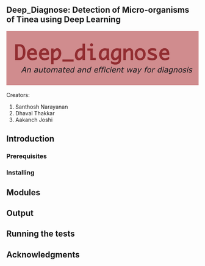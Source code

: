 ## Deep_Diagnose: Detection of Micro-organisms of Tinea using Deep Learning

![Logo](https://github.com/santhosh96/deep_diagnose/blob/master/logo.png "Logo")

Creators:

1. Santhosh Narayanan
2. Dhaval Thakkar
3. Aakanch Joshi

## Introduction


### Prerequisites


### Installing


## Modules


## Output


## Running the tests


## Acknowledgments
